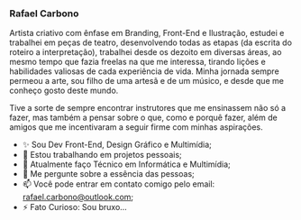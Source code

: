 ### Rafael Carbono



Artista criativo com ênfase em Branding, Front-End e Ilustração, estudei e trabalhei em peças de teatro, desenvolvendo todas as etapas (da escrita do roteiro a interpretação), trabalhei desde os dezoito em diversas áreas, ao mesmo tempo que fazia freelas na que me interessa, tirando lições e habilidades valiosas de cada experiência de vida. Minha jornada sempre permeou a arte, sou filho de uma artesã e de um músico, e desde que me conheço gosto deste mundo.

Tive a sorte de sempre encontrar instrutores que me ensinassem não só a fazer, mas também a pensar sobre o que, como e porquê fazer, além de amigos que me incentivaram a seguir firme com minhas aspirações.

- ✨ Sou Dev Front-End, Design Gráfico e Multimídia;
- 🔭 Estou trabalhando em projetos pessoais;
- 🌱 Atualmente faço Técnico em Informática e Multimídia;
- 💬 Me pergunte sobre a essência das pessoas;
- 📫 Você pode entrar em contato comigo pelo email: rafael.carbono@outlook.com;
- ⚡ Fato Curioso: Sou bruxo...
